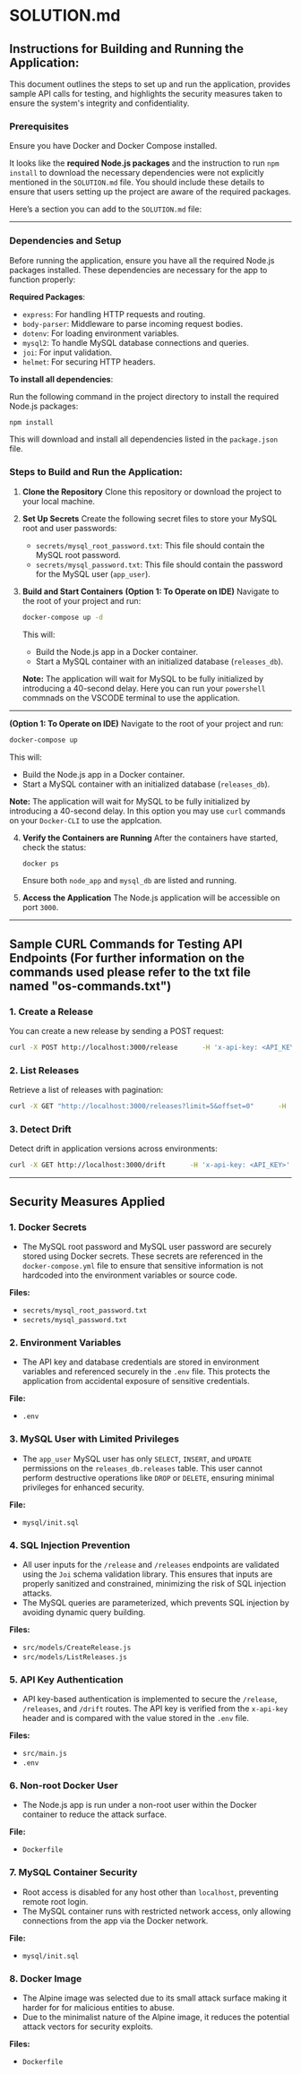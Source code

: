 # SOLUTION.md

## Instructions for Building and Running the Application:
This document outlines the steps to set up and run the application, provides sample API calls for testing, and highlights the security measures taken to ensure the system's integrity and confidentiality.

### Prerequisites
Ensure you have Docker and Docker Compose installed.

It looks like the **required Node.js packages** and the instruction to run `npm install` to download the necessary dependencies were not explicitly mentioned in the `SOLUTION.md` file. You should include these details to ensure that users setting up the project are aware of the required packages.

Here’s a section you can add to the `SOLUTION.md` file:

-----------------------------------

### Dependencies and Setup

Before running the application, ensure you have all the required Node.js packages installed. These dependencies are necessary for the app to function properly:

**Required Packages**:
- `express`: For handling HTTP requests and routing.
- `body-parser`: Middleware to parse incoming request bodies.
- `dotenv`: For loading environment variables.
- `mysql2`: To handle MySQL database connections and queries.
- `joi`: For input validation.
- `helmet`: For securing HTTP headers.

**To install all dependencies**:

Run the following command in the project directory to install the required Node.js packages:

```bash
npm install
```
This will download and install all dependencies listed in the `package.json` file.


### Steps to Build and Run the Application:
1. **Clone the Repository**
   Clone this repository or download the project to your local machine.

2. **Set Up Secrets**
   Create the following secret files to store your MySQL root and user passwords:
   - `secrets/mysql_root_password.txt`: This file should contain the MySQL root password.
   - `secrets/mysql_password.txt`: This file should contain the password for the MySQL user (`app_user`).

3. **Build and Start Containers**
**(Option 1: To Operate on IDE)**
   Navigate to the root of your project and run:
   ```bash
   docker-compose up -d
   ```
   This will:
   - Build the Node.js app in a Docker container.
   - Start a MySQL container with an initialized database (`releases_db`).

   **Note:** The application will wait for MySQL to be fully initialized by introducing a 40-second delay. Here you can run your `powershell` commnads on the VSCODE terminal to use the application.

-----------------------------

**(Option 1: To Operate on IDE)**
   Navigate to the root of your project and run:
   ```bash
   docker-compose up
   ```
   This will:
   - Build the Node.js app in a Docker container.
   - Start a MySQL container with an initialized database (`releases_db`).

   **Note:** The application will wait for MySQL to be fully initialized by introducing a 40-second delay. In this option you may use `curl` commands on your `Docker-CLI` to use the applcation.

4. **Verify the Containers are Running**
   After the containers have started, check the status:
   ```bash
   docker ps
   ```
   Ensure both `node_app` and `mysql_db` are listed and running.

5. **Access the Application**
   The Node.js application will be accessible on port `3000`.

-----------------------------------

## Sample CURL Commands for Testing API Endpoints (For further information on the commands used please refer to the txt file named "os-commands.txt")

### 1. **Create a Release**
   You can create a new release by sending a POST request:
   ```bash
   curl -X POST http://localhost:3000/release      -H 'x-api-key: <API_KEY>'      -H 'Content-Type: application/json'      -d '{"name": "app_one", "version": "1.0.0", "account": "staging", "region": "primary"}'
   ```

### 2. **List Releases**
   Retrieve a list of releases with pagination:
   ```bash
   curl -X GET "http://localhost:3000/releases?limit=5&offset=0"      -H 'x-api-key: <API_KEY>'
   ```

### 3. **Detect Drift**
   Detect drift in application versions across environments:
   ```bash
   curl -X GET http://localhost:3000/drift      -H 'x-api-key: <API_KEY>'
   ```

-----------------------------------

## Security Measures Applied

### 1. **Docker Secrets**
   - The MySQL root password and MySQL user password are securely stored using Docker secrets. These secrets are referenced in the `docker-compose.yml` file to ensure that sensitive information is not hardcoded into the environment variables or source code.

   **Files:**
   - `secrets/mysql_root_password.txt`
   - `secrets/mysql_password.txt`

### 2. **Environment Variables**
   - The API key and database credentials are stored in environment variables and referenced securely in the `.env` file. This protects the application from accidental exposure of sensitive credentials.

   **File:**
   - `.env`

### 3. **MySQL User with Limited Privileges**
   - The `app_user` MySQL user has only `SELECT`, `INSERT`, and `UPDATE` permissions on the `releases_db.releases` table. This user cannot perform destructive operations like `DROP` or `DELETE`, ensuring minimal privileges for enhanced security.

   **File:**
   - `mysql/init.sql`

### 4. **SQL Injection Prevention**
   - All user inputs for the `/release` and `/releases` endpoints are validated using the `Joi` schema validation library. This ensures that inputs are properly sanitized and constrained, minimizing the risk of SQL injection attacks.
   - The MySQL queries are parameterized, which prevents SQL injection by avoiding dynamic query building.

   **Files:**
   - `src/models/CreateRelease.js`
   - `src/models/ListReleases.js`

### 5. **API Key Authentication**
   - API key-based authentication is implemented to secure the `/release`, `/releases`, and `/drift` routes. The API key is verified from the `x-api-key` header and is compared with the value stored in the `.env` file.

   **Files:**
   - `src/main.js`
   - `.env`

### 6. **Non-root Docker User**
   - The Node.js app is run under a non-root user within the Docker container to reduce the attack surface.

   **File:**
   - `Dockerfile`

### 7. **MySQL Container Security**
   - Root access is disabled for any host other than `localhost`, preventing remote root login.
   - The MySQL container runs with restricted network access, only allowing connections from the app via the Docker network.

   **File:**
   - `mysql/init.sql`

### 8. **Docker Image**
   - The Alpine image was selected due to its small attack surface making it harder for for malicious entities to abuse.
   - Due to the minimalist nature of the Alpine image, it reduces the potential attack vectors for security exploits.

   **Files:**
   - `Dockerfile`


